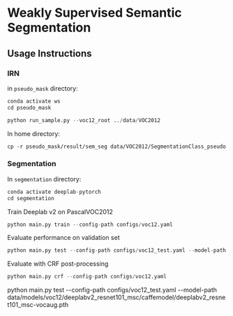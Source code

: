 # Weakly Supervised Semantic Segmentation

## Usage Instructions

### IRN

in `pseudo_mask` directory:

```python
conda activate ws
cd pseudo_mask
```

```python
python run_sample.py --voc12_root ../data/VOC2012
```

In home directory:
```
cp -r pseudo_mask/result/sem_seg data/VOC2012/SegmentationClass_pseudo
```

### Segmentation

In `segmentation` directory:

```python
conda activate deeplab-pytorch
cd segmentation
```

Train Deeplab v2 on PascalVOC2012
```python
python main.py train --config-path configs/voc12.yaml
```

Evaluate performance on validation set
```python
python main.py test --config-path configs/voc12_test.yaml --model-path data/models/voc12/deeplabv2_resnet101_msc/train/checkpoint_final.pth
```

Evaluate with CRF post-processing
```python
python main.py crf --config-path configs/voc12.yaml
```


python main.py test --config-path configs/voc12_test.yaml --model-path data/models/voc12/deeplabv2_resnet101_msc/caffemodel/deeplabv2_resnet101_msc-vocaug.pth